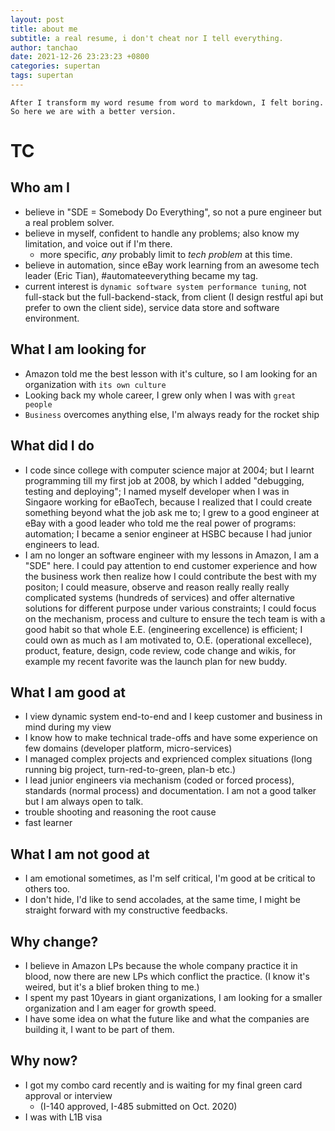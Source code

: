 ```yaml
---
layout: post
title: about me
subtitle: a real resume, i don't cheat nor I tell everything.
author: tanchao
date: 2021-12-26 23:23:23 +0800
categories: supertan
tags: supertan
---
```


```
After I transform my word resume from word to markdown, I felt boring.
So here we are with a better version.
```

# TC

## Who am I

* believe in "SDE = Somebody Do Everything", so not a pure engineer but a real problem solver.
* believe in myself, confident to handle any problems; also know my limitation, and voice out if I'm there.
  * more specific, *any* probably limit to *tech problem* at this time.
* believe in automation, since eBay work learning from an awesome tech leader (Eric Tian), #automateeverything became my tag.
* current interest is `dynamic software system performance tuning`, not full-stack but the full-backend-stack, from client (I design restful api but prefer to own the client side), service data store and software environment.

## What I am looking for

* Amazon told me the best lesson with it's culture, so I am looking for an organization with `its own culture`
* Looking back my whole career, I grew only when I was with `great people`
* `Business` overcomes anything else, I'm always ready for the rocket ship

## What did I do

* I code since college with computer science major at 2004; but I learnt programming till my first job at 2008, by which I added "debugging, testing and deploying"; I named myself developer when I was in Singaore working for eBaoTech, because I realized that I could create something beyond what the job ask me to; I grew to a good engineer at eBay with a good leader who told me the real power of programs: automation; I became a senior engineer at HSBC because I had junior engineers to lead.
* I am no longer an software engineer with my lessons in Amazon, I am a "SDE" here. I could pay attention to end customer experience and how the business work then realize how I could contribute the best with my positon; I could measure, observe and reason really really really complicated systems (hundreds of services) and offer alternative solutions for different purpose under various constraints; I could focus on the mechanism, process and culture to ensure the tech team is with a good habit so that whole E.E. (engineering excellence) is efficient; I could own as much as I am motivated to, O.E. (operational excellece), product, feature, design, code review, code change and wikis, for example my recent favorite was the launch plan for new buddy.

## What I am good at

* I view dynamic system end-to-end and I keep customer and business in mind during my view
* I know how to make technical trade-offs and have some experience on few domains (developer platform, micro-services)
* I managed complex projects and exprienced complex situations (long running big project, turn-red-to-green, plan-b etc.)
* I lead junior engineers via mechanism (coded or forced process), standards (normal process) and documentation. I am not a good talker but I am always open to talk.
* trouble shooting and reasoning the root cause
* fast learner

## What I am not good at

* I am emotional sometimes, as I'm self critical, I'm good at be critical to others too.
* I don't hide, I'd like to send accolades, at the same time, I might be straight forward with my constructive feedbacks.

## Why change?

* I believe in Amazon LPs because the whole company practice it in blood, now there are new LPs which conflict the practice. (I know it's weired, but it's a blief broken thing to me.)
* I spent my past 10years in giant organizations, I am looking for a smaller organization and I am eager for growth speed.
* I have some idea on what the future like and what the companies are building it, I want to be part of them.

## Why now?

* I got my combo card recently and is waiting for my final green card approval or interview
  * (I-140 approved, I-485 submitted on Oct. 2020)
* I was with L1B visa